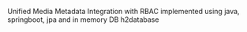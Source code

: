 Unified Media Metadata Integration with RBAC implemented using java, springboot, jpa and in memory DB h2database
